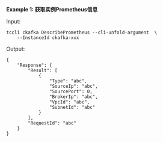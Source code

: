 **Example 1: 获取实例Prometheus信息**



Input: 

```
tccli ckafka DescribePrometheus --cli-unfold-argument  \
    --InstanceId ckafka-xxx
```

Output: 
```
{
    "Response": {
        "Result": [
            {
                "Type": "abc",
                "SourceIp": "abc",
                "SourcePort": 0,
                "BrokerIp": "abc",
                "VpcId": "abc",
                "SubnetId": "abc"
            }
        ],
        "RequestId": "abc"
    }
}
```

